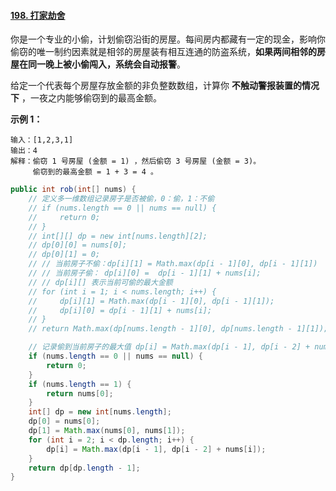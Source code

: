 #### [198. 打家劫舍](https://leetcode-cn.com/problems/house-robber/)

你是一个专业的小偷，计划偷窃沿街的房屋。每间房内都藏有一定的现金，影响你偷窃的唯一制约因素就是相邻的房屋装有相互连通的防盗系统，**如果两间相邻的房屋在同一晚上被小偷闯入，系统会自动报警**。

给定一个代表每个房屋存放金额的非负整数数组，计算你 **不触动警报装置的情况下** ，一夜之内能够偷窃到的最高金额。

**示例 1：**

```
输入：[1,2,3,1]
输出：4
解释：偷窃 1 号房屋 (金额 = 1) ，然后偷窃 3 号房屋 (金额 = 3)。
     偷窃到的最高金额 = 1 + 3 = 4 。
```

```java
public int rob(int[] nums) {
    // 定义多一维数组记录房子是否被偷，0：偷，1：不偷
    // if (nums.length == 0 || nums == null) {
    //     return 0;
    // }
    // int[][] dp = new int[nums.length][2];
    // dp[0][0] = nums[0];
    // dp[0][1] = 0;
    // // 当前房子不偷：dp[i][1] = Math.max(dp[i - 1][0], dp[i - 1][1])
    // // 当前房子偷： dp[i][0] =  dp[i - 1][1] + nums[i];
    // // dp[i][] 表示当前可偷的最大金额
    // for (int i = 1; i < nums.length; i++) {
    //     dp[i][1] = Math.max(dp[i - 1][0], dp[i - 1][1]);
    //     dp[i][0] = dp[i - 1][1] + nums[i];
    // }
    // return Math.max(dp[nums.length - 1][0], dp[nums.length - 1][1]);

    // 记录偷到当前房子的最大值 dp[i] = Math.max(dp[i - 1], dp[i - 2] + nums[i])
    if (nums.length == 0 || nums == null) {
        return 0;
    }
    if (nums.length == 1) {
        return nums[0];
    }
    int[] dp = new int[nums.length];
    dp[0] = nums[0];
    dp[1] = Math.max(nums[0], nums[1]);
    for (int i = 2; i < dp.length; i++) {
        dp[i] = Math.max(dp[i - 1], dp[i - 2] + nums[i]);
    }
    return dp[dp.length - 1];
}
```